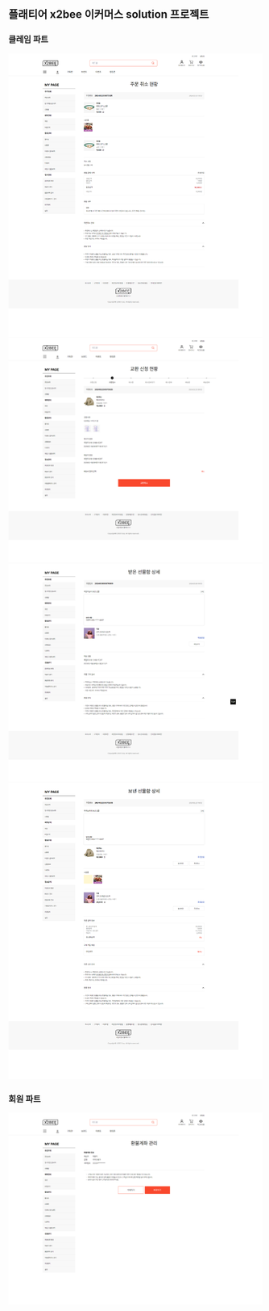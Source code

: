 ## 플래티어 x2bee 이커머스 solution 프로젝트

### 클레임 파트
<img src="cancel_detail.png">
<img src="exchange_detail.png">
<img src="gift_receive_detail.png">
<img src="gift_send_detail.png">

### 회원 파트
<img src="refund_account.png">
